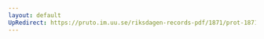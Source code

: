 ```yaml
---
layout: default
UpRedirect: https://pruto.im.uu.se/riksdagen-records-pdf/1871/prot-1871--fk--128/prot-1871--fk--128_009.pdf
---
```


